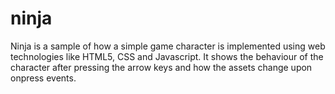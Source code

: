 # ninja
Ninja is a sample of how a simple game character is implemented using web technologies like HTML5, CSS and Javascript. 
It shows the behaviour of the character after pressing the arrow keys and how the assets change upon onpress events.
